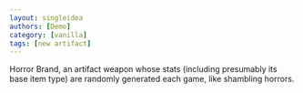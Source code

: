 ```yaml
---
layout: singleidea
authors: [Demo]
category: [vanilla]
tags: [new artifact]
---
```

Horror Brand, an artifact weapon whose stats (including presumably its base
item type) are randomly generated each game, like shambling horrors.
